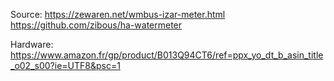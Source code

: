 Source:
	https://zewaren.net/wmbus-izar-meter.html
	https://github.com/zibous/ha-watermeter

Hardware:
	https://www.amazon.fr/gp/product/B013Q94CT6/ref=ppx_yo_dt_b_asin_title_o02_s00?ie=UTF8&psc=1
	

